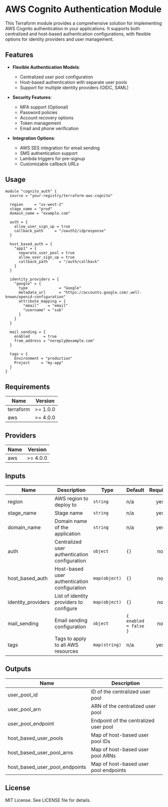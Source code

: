 # AWS Cognito Authentication Module

This Terraform module provides a comprehensive solution for implementing AWS Cognito authentication in your applications. It supports both centralized and host-based authentication configurations, with flexible options for identity providers and user management.

## Features

- **Flexible Authentication Models**:
  - Centralized user pool configuration
  - Host-based authentication with separate user pools
  - Support for multiple identity providers (OIDC, SAML)

- **Security Features**:
  - MFA support (Optional)
  - Password policies
  - Account recovery options
  - Token management
  - Email and phone verification

- **Integration Options**:
  - AWS SES integration for email sending
  - SMS authentication support
  - Lambda triggers for pre-signup
  - Customizable callback URLs

## Usage

```hcl
module "cognito_auth" {
  source = "your-registry/terraform-aws-cognito"

  region     = "us-west-2"
  stage_name = "prod"
  domain_name = "example.com"

  auth = {
    allow_user_sign_up = true
    callback_path     = "/oauth2/idpresponse"
  }

  host_based_auth = {
    "app1" = {
      separate_user_pool = true
      allow_user_sign_up = true
      callback_path     = "/auth/callback"
    }
  }

  identity_providers = {
    "google" = {
      type              = "Google"
      metadata_url      = "https://accounts.google.com/.well-known/openid-configuration"
      attribute_mapping = {
        "email"    = "email"
        "username" = "sub"
      }
    }
  }

  mail_sending = {
    enabled      = true
    from_address = "noreply@example.com"
  }

  tags = {
    Environment = "production"
    Project     = "my-app"
  }
}
```

## Requirements

| Name | Version |
|------|---------|
| terraform | >= 1.0.0 |
| aws | >= 4.0.0 |

## Providers

| Name | Version |
|------|---------|
| aws | >= 4.0.0 |

## Inputs

| Name | Description | Type | Default | Required |
|------|-------------|------|---------|:--------:|
| region | AWS region to deploy to | `string` | n/a | yes |
| stage_name | Stage name | `string` | n/a | yes |
| domain_name | Domain name of the application | `string` | n/a | yes |
| auth | Centralized user authentication configuration | `object` | `{}` | no |
| host_based_auth | Host-based user authentication configuration | `map(object)` | `{}` | no |
| identity_providers | List of identity providers to configure | `map(object)` | `{}` | no |
| mail_sending | Email sending configuration | `object` | `{ enabled = false }` | no |
| tags | Tags to apply to all AWS resources | `map(string)` | n/a | yes |

## Outputs

| Name | Description |
|------|-------------|
| user_pool_id | ID of the centralized user pool |
| user_pool_arn | ARN of the centralized user pool |
| user_pool_endpoint | Endpoint of the centralized user pool |
| host_based_user_pools | Map of host-based user pool IDs |
| host_based_user_pool_arns | Map of host-based user pool ARNs |
| host_based_user_pool_endpoints | Map of host-based user pool endpoints |

## License

MIT License. See LICENSE file for details. 